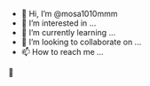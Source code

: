 - 👋 Hi, I’m @mosa1010mmm
- 👀 I’m interested in ...
- 🌱 I’m currently learning ...
- 💞️ I’m looking to collaborate on ...
- 📫 How to reach me ...

<!---
mosa1010mmm/mosa1010mmm is a ✨ special ✨ repository because its `README.md` (this file) appears on your GitHub profile.
You can click the Preview link to take a look at your changes.
--->👏
